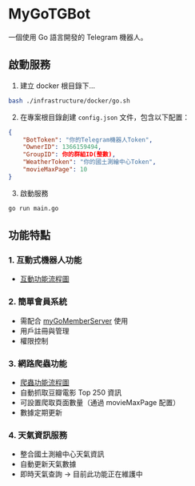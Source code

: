 # MyGoTGBot

一個使用 Go 語言開發的 Telegram 機器人。

## 啟動服務
1. 建立 docker 根目錄下...
```bash
bash ./infrastructure/docker/go.sh
```

2. 在專案根目錄創建 `config.json` 文件，包含以下配置：
```json
{
    "BotToken": "你的Telegram機器人Token",
    "OwnerID": 1366159494,
    "GroupID": 你的群組ID(整數),
    "WeatherToken": "你的國土測繪中心Token",
    "movieMaxPage": 10
}
```

3. 啟動服務
```bash
go run main.go
```

## 功能特點

### 1. 互動式機器人功能
- [互動功能流程圖](./chart_flow_myGoTGBot_function.png)

### 2. 簡單會員系統
- 需配合 [myGoMemberServer](https://github.com/Anla3421/myGoMemberServer) 使用
- 用戶註冊與管理
- 權限控制

### 3. 網路爬蟲功能
- [爬蟲功能流程圖](./chart_flow_myGoTGBot_webspider.png)
- 自動抓取豆瓣電影 Top 250 資訊
- 可設置爬取頁面數量（通過 movieMaxPage 配置）
- 數據定期更新

### 4. 天氣資訊服務
- 整合國土測繪中心天氣資訊
- 自動更新天氣數據
- 即時天氣查詢 -> 目前此功能正在維護中
